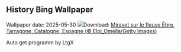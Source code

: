 ## History Bing Wallpaper
Wallpaper date: 2025-05-30
![](https://www.bing.com/th?id=OHR.MiravetSpain_FR-CA4536791904_UHD.jpg&w=1000)Download: [Miravet sur le fleuve Èbre, Tarragone, Catalogne, Espagne (© Eloi_Omella/Getty Images)](https://www.bing.com/th?id=OHR.MiravetSpain_FR-CA4536791904_UHD.jpg)

Auto get programm by LtgX
